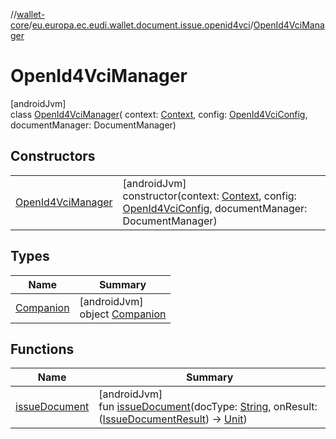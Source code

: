 //[wallet-core](../../../index.md)/[eu.europa.ec.eudi.wallet.document.issue.openid4vci](../index.md)/[OpenId4VciManager](index.md)

# OpenId4VciManager

[androidJvm]\
class [OpenId4VciManager](index.md)(
context: [Context](https://developer.android.com/reference/kotlin/android/content/Context.html),
config: [OpenId4VciConfig](../-open-id4-vci-config/index.md), documentManager: DocumentManager)

## Constructors

|                                               |                                                                                                                                                                                                                              |
|-----------------------------------------------|------------------------------------------------------------------------------------------------------------------------------------------------------------------------------------------------------------------------------|
| [OpenId4VciManager](-open-id4-vci-manager.md) | [androidJvm]<br>constructor(context: [Context](https://developer.android.com/reference/kotlin/android/content/Context.html), config: [OpenId4VciConfig](../-open-id4-vci-config/index.md), documentManager: DocumentManager) |

## Types

| Name                             | Summary                                                 |
|----------------------------------|---------------------------------------------------------|
| [Companion](-companion/index.md) | [androidJvm]<br>object [Companion](-companion/index.md) |

## Functions

| Name                               | Summary                                                                                                                                                                                                                                                                                                                                                |
|------------------------------------|--------------------------------------------------------------------------------------------------------------------------------------------------------------------------------------------------------------------------------------------------------------------------------------------------------------------------------------------------------|
| [issueDocument](issue-document.md) | [androidJvm]<br>fun [issueDocument](issue-document.md)(docType: [String](https://kotlinlang.org/api/latest/jvm/stdlib/kotlin/-string/index.html), onResult: ([IssueDocumentResult](../../eu.europa.ec.eudi.wallet.document.issue/-issue-document-result/index.md)) -&gt; [Unit](https://kotlinlang.org/api/latest/jvm/stdlib/kotlin/-unit/index.html)) |
